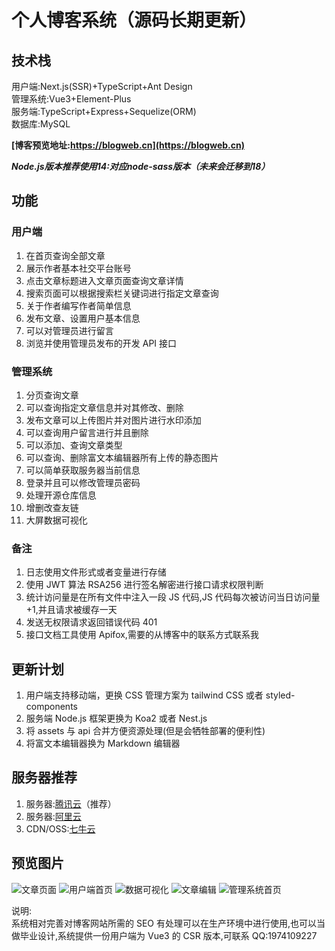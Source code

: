 # 个人博客系统（源码长期更新）

## 技术栈

用户端:Next.js(SSR)+TypeScript+Ant Design  
管理系统:Vue3+Element-Plus  
服务端:TypeScript+Express+Sequelize(ORM)  
数据库:MySQL

**[博客预览地址:https://blogweb.cn](https://blogweb.cn)**

***Node.js版本推荐使用14:对应node-sass版本（未来会迁移到18）***

## 功能

### 用户端

1.  在首页查询全部文章
2.  展示作者基本社交平台账号
3.  点击文章标题进入文章页面查询文章详情
4.  搜索页面可以根据搜索栏关键词进行指定文章查询
5.  关于作者编写作者简单信息
6.  发布文章、设置用户基本信息
7.  可以对管理员进行留言
8.  浏览并使用管理员发布的开发 API 接口

### 管理系统

1.  分页查询文章
2.  可以查询指定文章信息并对其修改、删除
3.  发布文章可以上传图片并对图片进行水印添加
4.  可以查询用户留言进行并且删除
5.  可以添加、查询文章类型
6.  可以查询、删除富文本编辑器所有上传的静态图片
7.  可以简单获取服务器当前信息
8.  登录并且可以修改管理员密码
9.  处理开源仓库信息
10. 增删改查友链
11. 大屏数据可视化

### 备注

1.  日志使用文件形式或者变量进行存储
2.  使用 JWT 算法 RSA256 进行签名解密进行接口请求权限判断
3.  统计访问量是在所有文件中注入一段 JS 代码,JS 代码每次被访问当日访问量+1,并且请求被缓存一天
4.  发送无权限请求返回错误代码 401
5.  接口文档工具使用 Apifox,需要的从博客中的联系方式联系我

## 更新计划

1.  用户端支持移动端，更换 CSS 管理方案为 tailwind CSS 或者 styled-components
2.  服务端 Node.js 框架更换为 Koa2 或者 Nest.js
3.  将 assets 与 api 合并方便资源处理(但是会牺牲部署的便利性)
4.  将富文本编辑器换为 Markdown 编辑器

## 服务器推荐

1. 服务器:[腾讯云](https://curl.qcloud.com/VEizLhRn "腾讯云,轻量应用服务器")（推荐）
2. 服务器:[阿里云](https://www.aliyun.com/daily-act/ecs/activity_selection?userCode=46qdmkc0 "阿里云,轻量应用服务器")
2. CDN/OSS:[七牛云](https://s.qiniu.com/NZ3Iz2 "七牛云,CDN,OSS")

## 预览图片

![文章页面](https://disk.blogweb.cn/open-source/blog/1.jpg "文章页面")
![用户端首页](https://disk.blogweb.cn/open-source/blog/2.jpg "用户端首页")
![数据可视化](https://disk.blogweb.cn/open-source/blog/3.jpg?v12 "数据可视化")
![文章编辑](https://disk.blogweb.cn/open-source/blog/4.jpg "文章编辑")
![管理系统首页](https://disk.blogweb.cn/open-source/blog/5.jpg "管理系统首页")

说明:  
系统相对完善对博客网站所需的 SEO 有处理可以在生产环境中进行使用,也可以当做毕业设计,系统提供一份用户端为 Vue3 的 CSR 版本,可联系 QQ:1974109227
